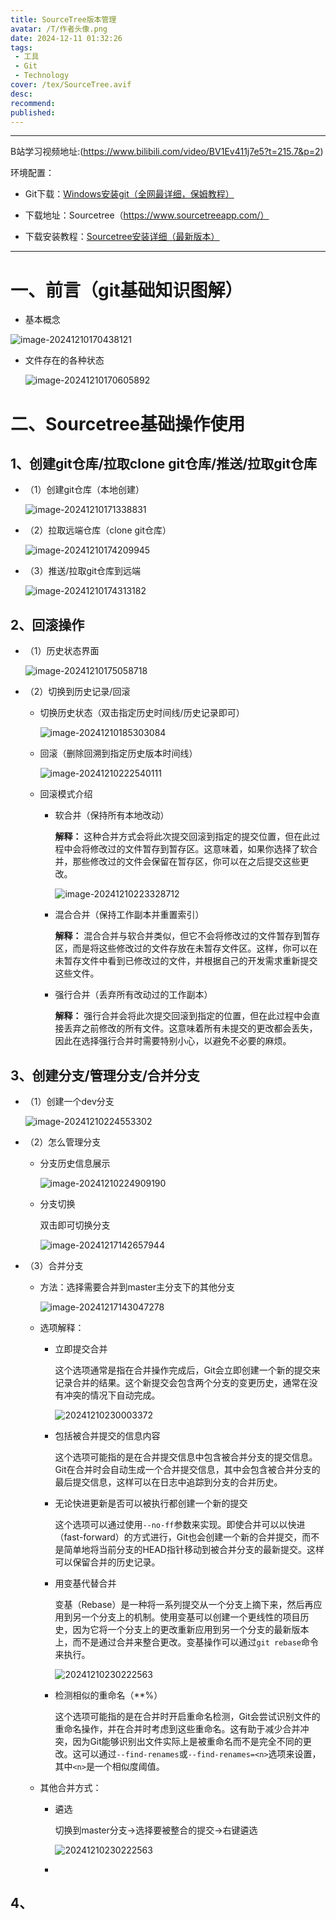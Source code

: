 ```yaml
---
title: SourceTree版本管理
avatar: /T/作者头像.png
date: 2024-12-11 01:32:26
tags:
 - 工具
 - Git
 - Technology
cover: /tex/SourceTree.avif
desc:
recommend:
published:
---
```


---

B站学习视频地址:(https://www.bilibili.com/video/BV1Ev411j7e5?t=215.7&p=2)



环境配置：

- Git下载：[Windows安装git（全网最详细，保姆教程）](https://blog.csdn.net/weixin_42242910/article/details/136297201)

- 下载地址：Sourcetree（https://www.sourcetreeapp.com/）
- 下载安装教程：[Sourcetree安装详细（最新版本）]([Sourcetree安装详细（最新版本）](https://blog.csdn.net/zqd_java/article/details/123681302))

---

# 一、前言（git基础知识图解）

- 基本概念

![image-20241210170438121](/Blog/posts/2024-12/20241210170438289.avif)

- 文件存在的各种状态

  ![image-20241210170605892](/Blog/posts/2024-12/20241210170606035.avif)

# 二、Sourcetree基础操作使用

## 1、创建git仓库/拉取clone git仓库/推送/拉取git仓库



- （1）创建git仓库（本地创建）

  ![image-20241210171338831](/Blog/posts/2024-12/20241210171338882.avif)

- （2）拉取远端仓库（clone git仓库）

  ![image-20241210174209945](/Blog/posts/2024-12/20241210174210012.avif)

- （3）推送/拉取git仓库到远端

  ![image-20241210174313182](/Blog/posts/2024-12/20241210174313225.avif)

## 2、回滚操作

- （1）历史状态界面

  ![image-20241210175058718](/Blog/posts/2024-12/20241210175058762.avif)

- （2）切换到历史记录/回滚

  - 切换历史状态（双击指定历史时间线/历史记录即可）

    ![image-20241210185303084](/Blog/posts/2024-12/20241210185303129.avif)

  - 回滚（删除回溯到指定历史版本时间线）

    ![image-20241210222540111](/Blog/posts/2024-12/20241210222540185.avif)

  - 回滚模式介绍

    - 软合并（保持所有本地改动）

      **解释：**  这种合并方式会将此次提交回滚到指定的提交位置，但在此过程中会将修改过的文件暂存到暂存区。这意味着，如果你选择了软合并，那些修改过的文件会保留在暂存区，你可以在之后提交这些更改。

      ![image-20241210223328712](/Blog/posts/2024-12/20241210223328822.avif)

    - 混合合并（保持工作副本并重置索引）

      **解释：** 混合合并与软合并类似，但它不会将修改过的文件暂存到暂存区，而是将这些修改过的文件存放在未暂存文件区。这样，你可以在未暂存文件中看到已修改过的文件，并根据自己的开发需求重新提交这些文件。

    - 强行合并（丢弃所有改动过的工作副本）

      **解释：** 强行合并会将此次提交回滚到指定的位置，但在此过程中会直接丢弃之前修改的所有文件。这意味着所有未提交的更改都会丢失，因此在选择强行合并时需要特别小心，以避免不必要的麻烦。

    

    

## 3、创建分支/管理分支/合并分支

- （1）创建一个dev分支

  ![image-20241210224553302](/Blog/posts/2024-12/20241210224553367.avif)

- （2）怎么管理分支

  - 分支历史信息展示

    ![image-20241210224909190](/Blog/posts/2024-12/20241210224909230.avif)

  - 分支切换

    双击即可切换分支

    ![image-20241217142657944](/Blog/posts/2024-12/20241210224937288.avif)

- （3）合并分支

  - 方法：选择需要合并到master主分支下的其他分支

    ![image-20241217143047278](/Blog/posts/2024-12/20241210225449976.avif)

  - 选项解释：

    - 立即提交合并

      这个选项通常是指在合并操作完成后，Git会立即创建一个新的提交来记录合并的结果。这个新提交会包含两个分支的变更历史，通常在没有冲突的情况下自动完成。

      ![20241210230003372](/Blog/posts/2024-12/image-20250107003149864.avif)

    - 包括被合并提交的信息内容

      这个选项可能指的是在合并提交信息中包含被合并分支的提交信息。Git在合并时会自动生成一个合并提交信息，其中会包含被合并分支的最后提交信息，这样可以在日志中追踪到分支的合并历史。

    - 无论快进更新是否可以被执行都创建一个新的提交

      这个选项可以通过使用`--no-ff`参数来实现。即使合并可以以快进（fast-forward）的方式进行，Git也会创建一个新的合并提交，而不是简单地将当前分支的HEAD指针移动到被合并分支的最新提交。这样可以保留合并的历史记录。

    - 用变基代替合并

      变基（Rebase）是一种将一系列提交从一个分支上摘下来，然后再应用到另一个分支上的机制。使用变基可以创建一个更线性的项目历史，因为它将一个分支上的更改重新应用到另一个分支的最新版本上，而不是通过合并来整合更改。变基操作可以通过`git rebase`命令来执行。

      ![20241210230222563](/Blog/posts/2024-12/20241210225932770.avif)

    - 检测相似的重命名（**%）

      这个选项可能指的是在合并时开启重命名检测，Git会尝试识别文件的重命名操作，并在合并时考虑到这些重命名。这有助于减少合并冲突，因为Git能够识别出文件实际上是被重命名而不是完全不同的更改。这可以通过`--find-renames`或`--find-renames=<n>`选项来设置，其中`<n>`是一个相似度阈值。

  - 其他合并方式：

    - 遴选

      切换到master分支->选择要被整合的提交->右键遴选

      ![20241210230222563](/Blog/posts/2024-12/20241210230222563.avif)

    - 



## 4、



## 

